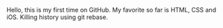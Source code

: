 Hello, this is my first time on GitHub.
My favorite so far is HTML, CSS and iOS.
Killing history using git rebase.
